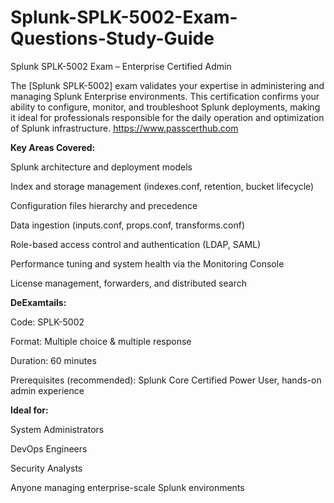 # Splunk-SPLK-5002-Exam-Questions-Study-Guide
Splunk SPLK-5002 Exam – Enterprise Certified Admin

The [Splunk SPLK-5002] exam validates your expertise in administering and managing Splunk Enterprise environments. This certification confirms your ability to configure, monitor, and troubleshoot Splunk deployments, making it ideal for professionals responsible for the daily operation and optimization of Splunk infrastructure. https://www.passcerthub.com

**Key Areas Covered:**

Splunk architecture and deployment models

Index and storage management (indexes.conf, retention, bucket lifecycle)

Configuration files hierarchy and precedence

Data ingestion (inputs.conf, props.conf, transforms.conf)

Role-based access control and authentication (LDAP, SAML)

Performance tuning and system health via the Monitoring Console

License management, forwarders, and distributed search

**DeExamtails:**

Code: SPLK-5002

Format: Multiple choice & multiple response

Duration: 60 minutes

Prerequisites (recommended): Splunk Core Certified Power User, hands-on admin experience

**Ideal for:**

System Administrators

DevOps Engineers

Security Analysts

Anyone managing enterprise-scale Splunk environments

